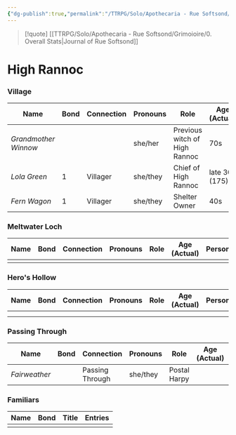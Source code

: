 ```yaml
---
{"dg-publish":true,"permalink":"/TTRPG/Solo/Apothecaria - Rue Softsond/Grimoioire/1. Personae/"}
---
```


> [!quote] [[TTRPG/Solo/Apothecaria - Rue Softsond/Grimoioire/0. Overall Stats\|Journal of Rue Softsond]]

# High Rannoc
### Village
| Name                 | Bond | Connection | Pronouns | Role                          | Age (Actual)   | Personality         | Race     | Appearance | Note | Entries |
| -------------------- | ---- | ---------- | -------- | ----------------------------- | -------------- | ------------------- | -------- | ---------- | ---- | ------- |
| *Grandmother Winnow* |      |            | she/her  | Previous witch of High Rannoc | 70s            |                     |          |            |      |         |
| *Lola Green*         | 1    | Villager   | she/they | Chief of High Rannoc          | late 30s (175) |                     | Half-elf |            |      |         |
| *Fern Wagon*         | 1    | Villager   | she/they | Shelter Owner                 | 40s            | patient, deliberate | Human    |            |      |         |

### Meltwater Loch

| Name | Bond | Connection | Pronouns | Role | Age (Actual) | Personality | Race | Appearance | Note | Entries |
| ---- | ---- | ---------- | -------- | ---- | ------------ | ----------- | ---- | ---------- | ---- | ------- |
|      |      |            |          |      |              |             |      |            |      |         |

### Hero's Hollow
| Name | Bond | Connection | Pronouns | Role | Age (Actual) | Personality | Race | Appearance | Note | Entries |
| ---- | ---- | ---------- | -------- | ---- | ------------ | ----------- | ---- | ---------- | ---- | ------- |
|      |      |            |          |      |              |             |      |            |      |         |
|      |      |            |          |      |              |             |      |            |      |         |

### Passing Through
| Name          | Bond | Connection      | Pronouns | Role         | Age (Actual) | Personality         | Race  | Appearance | Note | Entries |
| ------------- | ---- | --------------- | -------- | ------------ | ------------ | ------------------- | ----- | ---------- | ---- | ------- |
| *Fairweather* |      | Passing Through | she/they | Postal Harpy |              | Efficient and crass | Harpy |            |      |         |

### Familiars
| Name            | Bond | Title           | Entries                                                  |
| --------------- | ---- | --------------- | -------------------------------------------------------- |
|                 |      |                 |                                                          |
